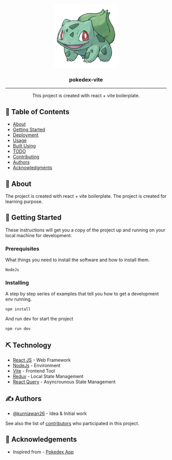 <p align="center">
  <a href="" rel="noopener">
 <img width=200px height=200px src="https://raw.githubusercontent.com/PokeAPI/sprites/master/sprites/pokemon/other/official-artwork/1.png" alt="Project logo"></a>
</p>

<h3 align="center">pokedex-vite</h3>

---

<p align="center"> This project is created with react + vite boilerplate.
    <br> 
</p>

## 📝 Table of Contents

- [About](#about)
- [Getting Started](#getting_started)
- [Deployment](#deployment)
- [Usage](#usage)
- [Built Using](#built_using)
- [TODO](../TODO.md)
- [Contributing](../CONTRIBUTING.md)
- [Authors](#authors)
- [Acknowledgments](#acknowledgement)

## 🧐 About <a name = "about"></a>

The project is created with react + vite boilerplate. The project is created for learning purpose.

## 🏁 Getting Started <a name = "getting_started"></a>

These instructions will get you a copy of the project up and running on your local machine for development.

### Prerequisites

What things you need to install the software and how to install them.

```
NodeJs
```

### Installing

A step by step series of examples that tell you how to get a development env running.

```
npm install
```

And run dev for start the project

```
npm run dev
```

## ⛏️ Technology <a name = "built_using"></a>

- [React JS](https://react.dev/) - Web Framework
- [NodeJs](https://nodejs.org/en/) - Environment
- [Vite](https://vitejs.dev/) - Frontend Tool
- [Redux](https://redux.js.org/) - Local State Management
- [React Query](https://tanstack.com/query/v3/) - Asyncrounous State Management

## ✍️ Authors <a name = "authors"></a>

- [@kurniawan26](https://github.com/kurniawan26) - Idea & Initial work

See also the list of [contributors](https://github.com/kylelobo/The-Documentation-Compendium/contributors) who participated in this project.

## 🎉 Acknowledgements <a name = "acknowledgement"></a>

- Inspired from - [Pokedex App](https://ed-tech-pokedex-rudestewing.vercel.app/)

